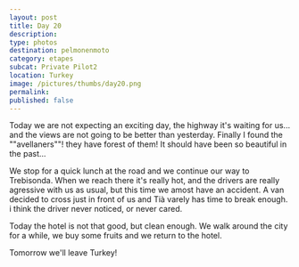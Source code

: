 ```yaml
---
layout: post
title: Day 20
description: 
type: photos
destination: pelmonenmoto
category: etapes
subcat: Private Pilot2
location: Turkey
image: /pictures/thumbs/day20.png
permalink: 
published: false
---
```


Today we are not expecting an exciting day, the highway it's waiting for us... and the views are not going to be better than yesterday. Finally I found the ""avellaners""! they have forest of them! It should have been so beautiful in the past...

We stop for a quick lunch at the road and we continue our way to Trebisonda. When we reach there it's really hot, and the drivers are really agressive with us as usual, but this time we amost have an accident. A van decided to cross just in front of us and Tià varely has time to break enough. i think the driver never noticed, or never cared.

Today the hotel is not that good, but clean enough. We walk around the city for a while, we buy some fruits and we return to the hotel. 

Tomorrow we'll leave Turkey!